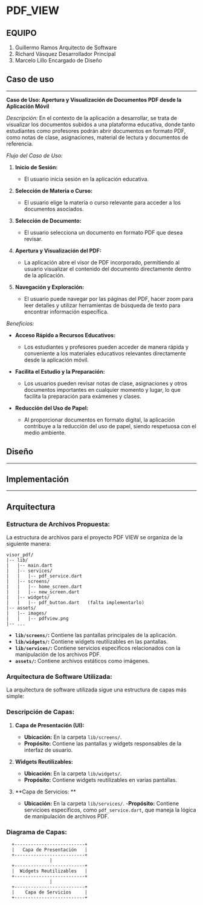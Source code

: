 # PDF_VIEW
## EQUIPO
1. Guillermo Ramos Arquitecto de Software
2. Richard Vásquez Desarrollador Principal
3. Marcelo Lillo Encargado de Diseño

## Caso de uso
---------------
**Caso de Uso: Apertura y Visualización de Documentos PDF desde la Aplicación Móvil**

*Descripción:* En el contexto de la aplicación a desarrollar, se trata de visualizar los documentos subidos a una plataforma educativa, donde tanto estudiantes como profesores podrán abrir documentos en formato PDF, como notas de clase, asignaciones, material de lectura y documentos de referencia.

*Flujo del Caso de Uso:*

1. **Inicio de Sesión:**
   - El usuario inicia sesión en la aplicación educativa.

2. **Selección de Materia o Curso:**
   - El usuario elige la materia o curso relevante para acceder a los documentos asociados.

3. **Selección de Documento:**
   - El usuario selecciona un documento en formato PDF que desea revisar.

4. **Apertura y Visualización del PDF:**
   - La aplicación abre el visor de PDF incorporado, permitiendo al usuario visualizar el contenido del documento directamente dentro de la aplicación.

5. **Navegación y Exploración:**
   - El usuario puede navegar por las páginas del PDF, hacer zoom para leer detalles y utilizar herramientas de búsqueda de texto para encontrar información específica.

*Beneficios:*

- **Acceso Rápido a Recursos Educativos:** 
  - Los estudiantes y profesores pueden acceder de manera rápida y conveniente a los materiales educativos relevantes directamente desde la aplicación móvil.

- **Facilita el Estudio y la Preparación:** 
  - Los usuarios pueden revisar notas de clase, asignaciones y otros documentos importantes en cualquier momento y lugar, lo que facilita la preparación para exámenes y clases.

- **Reducción del Uso de Papel:** 
  - Al proporcionar documentos en formato digital, la aplicación contribuye a la reducción del uso de papel, siendo respetuosa con el medio ambiente.

## Diseño
---------------

## Implementación
------------

## Arquitectura
### Estructura de Archivos Propuesta:

La estructura de archivos para el proyecto PDF VIEW se organiza de la siguiente manera:

```plaintext
visor_pdf/
|-- lib/
|   |-- main.dart
|   |-- services/
|   |   |-- pdf_service.dart
|   |-- screens/
|   |   |-- home_screen.dart
|   |   |-- new_screen.dart
|   |-- widgets/
|   |   |-- pdf_button.dart   (falta implementarlo)
|-- assets/
|   |-- images/
|   |   |-- pdfview.png
|-- ...
```

- **`lib/screens/`:** Contiene las pantallas principales de la aplicación.
- **`lib/widgets/`:** Contiene widgets reutilizables en las pantallas.
- **`lib/services/`:** Contiene servicios especificos relacionados con la manipulación de los archivos PDF.
- **`assets/`:** Contiene archivos estáticos como imágenes.

### Arquitectura de Software Utilizada:

La arquitectura de software utilizada sigue una estructura de capas más simple:

### Descripción de Capas:

1. **Capa de Presentación (UI):**
   - **Ubicación:** En la carpeta `lib/screens/`.
   - **Propósito:** Contiene las pantallas y widgets responsables de la interfaz de usuario.

2. **Widgets Reutilizables:**
   - **Ubicación:** En la carpeta `lib/widgets/`.
   - **Propósito:** Contiene widgets reutilizables en varias pantallas.

3. **Capa de Servicios: **
   - **Ubicación:** En la carpeta `lib/services/`.
   -**Propósito:** Contiene servicioes específicos, como `pdf_service.dart`, que maneja la lógica de manipulación de archivos PDF.

### Diagrama de Capas:

```plaintext
  +--------------------------+
  |   Capa de Presentación   |
  +--------------------------+
                |
  +--------------------------+
  |  Widgets Reutilizables   |
  +--------------------------+
                |
  +--------------------------+
  |    Capa de Servicios     |
  +--------------------------+
```


